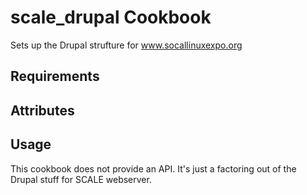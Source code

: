 scale_drupal Cookbook
=====================
Sets up the Drupal strufture for www.socallinuxexpo.org

Requirements
------------

Attributes
----------

Usage
-----
This cookbook does not provide an API. It's just a factoring out of the Drupal stuff for SCALE webserver.
